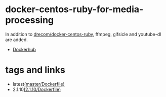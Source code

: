 # docker-centos-ruby-for-media-processing

In addition to [drecom/docker-centos-ruby](https://github.com/drecom/docker-centos-ruby), ffmpeg, gifsicle and youtube-dl are added.

- [Dockerhub](https://hub.docker.com/r/razoku/centos-ruby-for-media-processing/)

# tags and links

- latest[(master/Dockerfile)](https://github.com/YuheiNakasaka/docker-centos-ruby-for-media-processing/blob/master/Dockerfile)
- 2.1.10[(2.1.10/Dockerfile)](https://github.com/YuheiNakasaka/docker-centos-ruby-for-media-processing/blob/2.1.10/Dockerfile)
